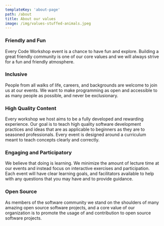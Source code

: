 ```yaml
---
templateKey: 'about-page'
path: /about
title: About our values
image: /img/values-stuffed-animals.jpeg
---
```


### Friendly and Fun

Every Code Workshop event is a chance to have fun and explore. Building a great friendly community
is one of our core values and we will always strive for a fun and friendly atmosphere.

### Inclusive

People from all walks of life, careers, and backgrounds are welcome to join us at our events.
We want to make programming as open and accessible to as many people as possible, and never be
exclusionary.

### High Quality Content

Every workshop we host aims to be a fully developed and rewarding experience. Our goal
is to teach high quality software development practices and ideas that are as applicable to beginners
as they are to seasoned professionals. Every event is designed around a curriculum meant to teach concepts clearly and correctly.

### Engaging and Participatory

We believe that doing is learning. We minimize the amount of lecture time at our events and
instead focus on interactive exercises and participation. Each event will have clear learning goals,
and facilitators available to help with any questions that you may have and to provide guidance.

### Open Source

As members of the software community we stand on the shoulders of many amazing open source software
projects, and a core value of our organization is to promote the usage of and contribution to open source software projects.
